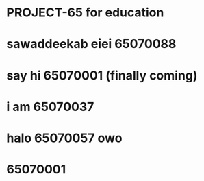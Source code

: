 # PROJECT-65 for education
# sawaddeekab eiei 65070088
# say hi 65070001 (finally coming)
# i am 65070037
# halo 65070057 owo
# 65070001
